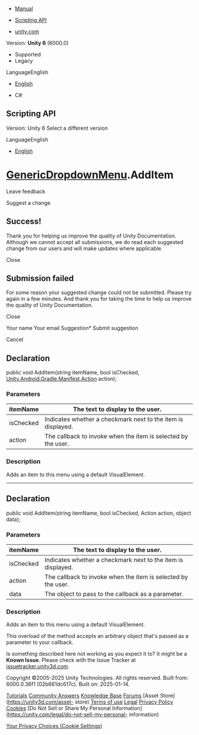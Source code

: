 [ ]()

  * [Manual](../Manual/index.html)
  * [Scripting API](../ScriptReference/index.html)

  * [unity.com](https://unity.com/)

Version: **Unity 6** (6000.0)

  * Supported
  * Legacy

LanguageEnglish

  * [English]()

  * C#

[ ](https://docs.unity3d.com)

## Scripting API

Version: Unity 6 Select a different version

LanguageEnglish

  * [English]()

#  [GenericDropdownMenu](UIElements.GenericDropdownMenu.html).AddItem

Leave feedback

Suggest a change

## Success!

Thank you for helping us improve the quality of Unity Documentation. Although
we cannot accept all submissions, we do read each suggested change from our
users and will make updates where applicable.

Close

## Submission failed

For some reason your suggested change could not be submitted. Please <a>try
again</a> in a few minutes. And thank you for taking the time to help us
improve the quality of Unity Documentation.

Close

Your name Your email Suggestion* Submit suggestion

Cancel

[ ]()

## Declaration

public void AddItem(string itemName, bool isChecked,
[Unity.Android.Gradle.Manifest.Action](Unity.Android.Gradle.Manifest.Action.html)
action);

### Parameters

itemName | The text to display to the user.  
---|---  
isChecked | Indicates whether a checkmark next to the item is displayed.  
action | The callback to invoke when the item is selected by the user.  
  
### Description

Adds an item to this menu using a default VisualElement.

* * *

## Declaration

public void AddItem(string itemName, bool isChecked, Action<object> action,
object data);

### Parameters

itemName | The text to display to the user.  
---|---  
isChecked | Indicates whether a checkmark next to the item is displayed.  
action | The callback to invoke when the item is selected by the user.  
data | The object to pass to the callback as a parameter.  
  
### Description

Adds an item to this menu using a default VisualElement.

This overload of the method accepts an arbitrary object that's passed as a
parameter to your callback.

Is something described here not working as you expect it to? It might be a
**Known Issue**. Please check with the Issue Tracker at
[issuetracker.unity3d.com](https://issuetracker.unity3d.com).

Copyright ©2005-2025 Unity Technologies. All rights reserved. Built from:
6000.0.36f1 (02b661dc617c). Built on: 2025-01-14.

[Tutorials](https://unity3d.com/learn) [Community
Answers](https://answers.unity3d.com) [Knowledge
Base](https://support.unity3d.com/hc/en-us)
[Forums](https://forum.unity3d.com) [Asset Store](https://unity3d.com/asset-
store) [Terms of use](https://docs.unity3d.com/Manual/TermsOfUse.html)
[Legal](https://unity.com/legal) [Privacy
Policy](https://unity.com/legal/privacy-policy)
[Cookies](https://unity.com/legal/cookie-policy) [Do Not Sell or Share My
Personal Information](https://unity.com/legal/do-not-sell-my-personal-
information)

[Your Privacy Choices (Cookie Settings)](javascript:void\(0\);)

